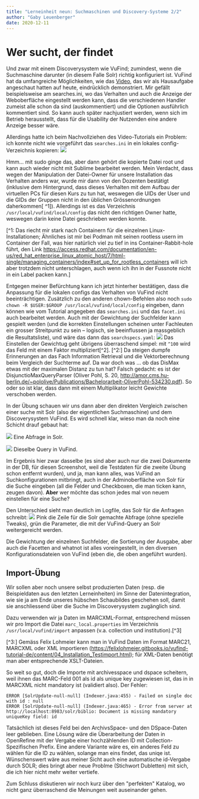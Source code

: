```yaml
---
title: "Lerneinheit neun: Suchmaschinen und Discovery-Systeme 2/2"
author: "Gaby Leuenberger"
date: 2020-12-11
---
```

# Wer sucht, der findet

Und zwar mit einem Discoverysystem wie VuFind; zumindest, wenn die Suchmaschine darunter (in diesem Falle Solr) richtig konfiguriert ist. VuFind hat da umfangreiche Möglichkeiten, wie das [Video](https://www.youtube.com/watch?v=qFbW8u9UQyM&list=PL5_8_wT3JpgE5rv38PwE2ulKlgzBY389y&index=4), das wir als Hausaufgabe angeschaut hatten auf heute, eindrücklich demonstriert. Mir gefällt beispielsweise am searches.ini, wo das Verhalten und auch die Anzeige der Weboberfläche eingestellt werden kann, dass die verschiedenen Handler zumeist alle schon da sind (auskommentiert) und die Optionen ausführlich kommentiert sind. So kann auch später nachjustiert werden, wenn sich im Betrieb herausstellt, dass für die Usability der Nutzenden eine andere Anzeige besser wäre.

Allerdings hatte ich beim Nachvollziehen des Video-Tutorials ein Problem: ich konnte nicht wie vorgeführt das `searches.ini` in ein lokales config-Verzeichnis kopieren:
![](https://i.imgur.com/EG6hzY3.png)

Hmm... mit sudo ginge das, aber dann gehört die kopierte Datei root und kann auch wieder nicht mit Sublime bearbeitet werden. Mein Verdacht, dass wegen der Manipulation der Datei-Owner für unsere Installation das Verhalten anders war, wurde mir dann von den Dozenten bestätigt (inklusive dem Hintergrund, dass dieses Verhalten mit dem Aufbau der virtuellen PCs für diesen Kurs zu tun hat, weswegen die UIDs der User und die GIDs der Gruppen nicht in den üblichen Grössenordnungen daherkommen[ ^1]). Allerdings ist es das Verzeichnis `/usr/local/vufind/local/config` das nicht den richtigen Owner hatte, weswegen darin keine Datei geschrieben werden konnte.

[^1: Das riecht mir stark nach Containern für die einzelnen Linux-Installationen; Ähnliches ist mir bei Podman mit seinen rootless usern im Container der Fall, was hier natürlich viel zu tief in ins Container-Rabbit-hole führt, den Link https://access.redhat.com/documentation/en-us/red_hat_enterprise_linux_atomic_host/7/html-single/managing_containers/index#set_up_for_rootless_containers will ich aber trotzdem nicht unterschlagen, auch wenn ich ihn in der Fussnote nicht in ein Label packen kann.]

Entgegen meiner Befürchtung kann ich jetzt hinterher bestätigen, dass die Anpassung für die lokalen configs das Verhalten von VuFind nicht beeinträchtigen. Zusätzlich zu den anderen chown-Befehlen also noch `sudo chown -R $USER:$GROUP /usr/local/vufind/local/config` eingeben, dann können wie vom Tutorial angegeben das `searches.ini` und das `facet.ini` auch bearbeitet werden. Auch mit der Gewichtung der Suchfelder kann gespielt werden (und die korrekten Einstellungen scheinen unter Fachleuten ein grosser Streitpunkt zu sein &ndash; logisch, sie beeinflussen ja massgeblich die Resultatsliste), und wäre das dann das `searchspecs.yaml`:
![]({{site.baseurl}}/assets/Vufind/searchspecs.png)
Das Einstellen der Gewichtug geht übrigens überraschend simpel: mit `^100` wird das Feld mit einem Faktor multipliziert[^2].
[^2:] Da steigen dumpfe Erinnerungen an das Fach Information Retrieval und die Vektorberechnung beim Vergleich der Suchterme auf. Da war doch was ... ob das DisMax etwas mit der maximalen Distanz zu tun hat? Falsch gedacht: es ist der DisjunctioMaxQueryParser (Oliver Pohl, S. 20, http://amor.cms.hu-berlin.de/~pololive/Publications/Bachelorarbeit-OliverPohl-534230.pdf). So oder so ist klar, dass dann mit einem Multiplikator leicht Gewichte verschoben werden.

In der Übung schauen wir uns dann aber den direkten Vergleich zwischen einer suche mit Solr (also der eigentlichen Suchmaschine) und dem Discoverysystem VuFind. Es wird schnell klar, wieso man da noch eine Schicht drauf gebaut hat:

![]({{site.baseurl}}/assets/Vufind/solr_query.png)
Eine Abfrage in Solr.

![]({{site.baseurl}}/assets/Vufind/vufind_query.png)
Dieselbe Query in VuFind.

Im Ergebnis hier zwar dasselbe (es sind aber auch nur die zwei Dokumente in der DB, für diesen Screenshot, weil die Testdaten für die zweite Übung schon entfernt wurden), und ja, man kann alles, was VuFind an Suchkonfigurationen mitbringt, auch in der Adminoberfläche von Solr für die Suche eingeben (all die Felder und Checkboxen, die man ticken kann, zeugen davon). **Aber** wer möchte das schon jedes mal von neuem einstellen für eine Suche?

Den Unterschied sieht man deutlich im Logfile, das Solr für die Anfragen schreibt:
![]({{site.baseurl}}/assets/Vufind/solr_vs_vufind_log.png)
Pink die Zeile für die Solr gemachte Abfrage (ohne spezielle Tweaks), grün die Parameter, die mit der VuFind-Query an Solr weitergereicht werden.

Die Gewichtung der einzelnen Suchfelder, die Sortierung der Ausgabe, aber auch die Facetten and whatnot ist alles voreingestellt, in den diversen Konfigurationsdateien von VuFind (eben die, die oben angeführt wurden).

## Import-Übung
Wir sollen aber noch unsere selbst produzierten Daten (resp. die Beispieldaten aus den letzten Lerneinheiten) im Sinne der Datenintegration, wie sie ja am Ende unseres hübschen Schaubildes geschehen soll, damit sie anschliessend über die Suche im Discoverysystem zugänglich sind.

Dazu verwenden wir ja Daten im MARCXML-Format, entsprechend müssen wir pro Import die Datei `marc_local.properties` im Verzeichnis `/usr/local/vufind/import` anpassen (v.a. collection und institution).[^3]

[^3:] Gemäss Felix Lohmeier kann man in VuFind Daten im Format MARC21, MARCXML oder XML importieren (https://felixlohmeier.gitbooks.io/vufind-tutorial-de/content/04_Installation_Testimport.html); für XML-Daten benötigt man aber entsprechende XSLT-Dateien.

So weit so gut, doch die Importe mit archivesspace und dspace scheitern, weil ihnen das MARC-Feld 001 als id als unique key zugewiesen ist, das in in MARCXML nicht mandatory ist (validiert also).
Der Fehler:
```
ERROR [SolrUpdate-null-null] (Indexer.java:455) - Failed on single doc with id : null
ERROR [SolrUpdate-null-null] (Indexer.java:465) - Error from server at http://localhost:8983/solr/biblio: Document is missing mandatory uniqueKey field: id
```
Tatsächlich ist dieses Feld bei den ArchivsSpace- und den DSpace-Daten leer geblieben. Eine Lösung wäre die Überarbeitung der Daten in OpenRefine mit der Vergabe einer hochzählenden ID mit Collection-Spezifischen Prefix. Eine andere Variante wäre es, ein anderes Feld zu wählen für die ID zu wählen, solange man eins findet, das uniqe ist. Wünschenswert wäre aus meiner Sicht auch eine automatische id-Vergabe durch SOLR; dies bringt aber neue Problme (Stichwort Dubletten) mit sich, die ich hier nicht mehr weiter vertiefe.

Zum Schluss diskutieren wir noch kurz über den "perfekten" Katalog, wo nicht ganz überraschend die Meinungen weit auseinander gehen. 
